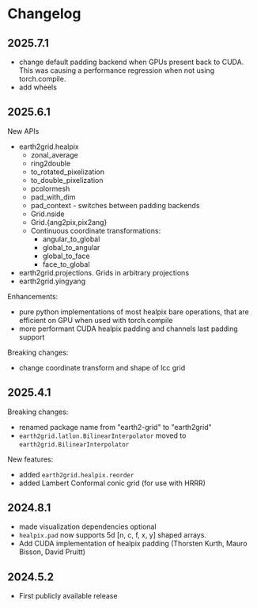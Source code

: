 # Changelog

## 2025.7.1

- change default padding backend when GPUs present back to CUDA. This was causing a performance regression when not using torch.compile.
- add wheels

## 2025.6.1

New APIs
- earth2grid.healpix
  - zonal_average
  - ring2double
  - to_rotated_pixelization
  - to_double_pixelization
  - pcolormesh
  - pad_with_dim
  - pad_context - switches between padding backends
  - Grid.nside
  - Grid.{ang2pix,pix2ang}
  - Continuous coordinate transformations:
    - angular_to_global
    - global_to_angular
    - global_to_face
    - face_to_global
- earth2grid.projections. Grids in arbitrary projections
- earth2grid.yingyang

Enhancements:
  - pure python implementations of most healpix bare operations,
    that are efficient on GPU when used with torch.compile
  - more performant CUDA healpix padding and channels last padding support

Breaking changes:

- change coordinate transform and shape of lcc grid

## 2025.4.1

Breaking changes:

- renamed package name from "earth2-grid" to "earth2grid"
- `earth2grid.latlon.BilinearInterpolator` moved to `earth2grid.BilinearInterpolator`

New features:
- added `earth2grid.healpix.reorder`
- added Lambert Conformal conic grid (for use with HRRR)

## 2024.8.1

- made visualization dependencies optional
- `healpix.pad` now supports 5d [n, c, f, x, y] shaped arrays.
- Add CUDA implementation of healpix padding (Thorsten Kurth, Mauro Bisson, David Pruitt)

## 2024.5.2

- First publicly available release
